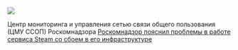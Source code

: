 <!--2025-01-17 14:13:21-->
<div class="yb">
  <div class="rss smaller1 habr"><img src="https://habrastorage.org/getpro/habr/upload_files/a21/cad/3dc/a21cad3dc175c1e15a2a7ff334a15b04.png" /><p>Центр мониторинга и управления сетью связи общего пользования (ЦМУ ССОП) Роскомнадзора <a href="https://portal.noc.gov.ru/ru/news/2025/01/17/tsmu-ssop-fiksiruyet-sboy-v-rabote-krupneyshego-onlayn-magazina-kompyuternykh-igr-steam/" rel="noopener noreferrer... <br><a class="light" href="https://habr.com/ru/news/874478/?utm_source=habrahabr&utm_medium=rss&utm_campaign=874478">Роскомнадзор пояснил проблемы в работе сервиса Steam со сбоем в его инфраструктуре</a></div>
</div>
